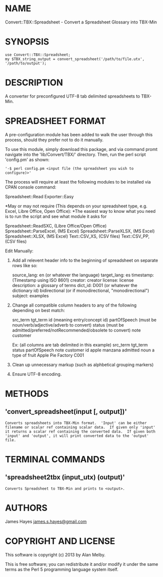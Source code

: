 # NAME

Convert::TBX::Spreadsheet - Convert a Spreadsheet Glossary into TBX-Min

# SYNOPSIS

	use Convert::TBX::Spreadsheet;
	my $TBX_string_output = convert_spreadsheet('/path/to/file.utx', '/path/to/output');  

# DESCRIPTION

A converter for preconfigured UTF-8 tab delimited spreadsheets to TBX-Min.

# SPREADSHEET FORMAT

A pre-configuration module has been added to walk the user through this process, should they prefer not to do it manually.

To use this module, simply download this package, and via command promt navigate into the 'lib/Convert/TBX/' directory.  Then, run the perl script 'config.pm' as shown: 

	'-$ perl config.pm <input file (the spreadsheet you wish to configure)>'

The process will require at least the following modules to be installed via CPAN console command:

Spreadsheet::Read
Exporter::Easy

*May or may not require (This depends on your spreadsheet type, e.g. Excel, Libre Office, Open Office):
*The easiest way to know what you need is to run the script and see what module it asks for

Spreadsheet::ReadSXC,   (Libre Office/Open Office)
Spreadsheet::ParseExcel, (MS Excel)
Spreadsheet::ParseXLSX, (MS Excel)
Spreadsheet::XLSX, (MS Excel)
Text::CSV_XS, (CSV files)
Text::CSV_PP, (CSV files)


Edit Manually:

1) Add all relevent header info to the beginning of spreadsheet on separate rows like so:
	
	source_lang: en (or whatever the language)
	target_lang: es
	timestamp: (Timestamp using ISO 8601)
	creator: creator
	license: license
	description: a glossary of terms
	dict_id: D001 (or whatever the dictionary id)
	bidirectional  (or if monodirectional, "monodirectional")
	subject: examples
	
2) Change all compatible column headers to any of the following depending on best match:
	
	src_term
	tgt_term
	id (meaning entry/concept id)
	partOfSpeech (must be noun/verb/adjective/adverb to convert)
	status (must be admitted/preferred/notRecommended/obsolete to convert)
	note
	customer
	
	Ex: (all columns are tab delimited in this example)
		src_term	tgt_term	status	partOfSpeech	note	customer	id
		apple	manzana		admitted	noun	a type of fruit	Apple Pie Factory	C001

3) Clean up unnecessary markup (such as alphbetical grouping markers)
4) Ensure UTF-8 encoding.
	
# METHODS

## 'convert_spreadsheet(input [, output])'

	Converts spreadsheets into TBX-Min format.  'Input' can be either filename or scalar ref containing scalar data.  If given only 'input' it returns a scalar ref containing the converted data.  If given both 'input' and 'output', it will print converted data to the 'output' file.

# TERMINAL COMMANDS

## 'spreadsheet2tbx (input_utx) (output)'

	Converts Spreadsheet to TBX-Min and prints to <output>.

# AUTHORS

James Hayes <james.s.hayes@gmail.com>

# COPYRIGHT AND LICENSE

This software is copyright (c) 2013 by Alan Melby.

This is free software; you can redistribute it and/or modify it under
the same terms as the Perl 5 programming language system itself.

